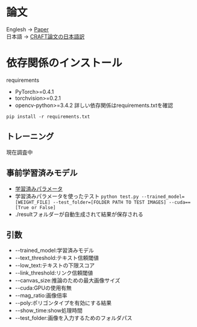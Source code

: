 # 論文
Englesh -> [Paper](https://arxiv.org/abs/1904.01941)  
日本語 -> [CRAFT論文の日本語訳](https://github.com/inouetaka/CRAFT/wiki/論文-日本語訳)

# 依存関係のインストール
requirements
* PyTorch>=0.4.1
* torchvision>=0.2.1
* opencv-python>=3.4.2
詳しい依存関係はrequirements.txtを確認

`pip install -r requirements.txt`

## トレーニング
現在調査中

## 事前学習済みモデル
* [学習済みパラメータ](https://drive.google.com/open?id=1Jk4eGD7crsqCCg9C9VjCLkMN3ze8kutZ)
* 学習済みパラメータを使ったテスト
`python test.py --trained_model=[WEIGHT_FILE] --test_folder=[FOLDER PATH TO TEST IMAGES] --cuda==[True or False]`
* ./resultフォルダーが自動生成されて結果が保存される

## 引数
* --trained_model:学習済みモデル
* --text_threshold:テキスト信頼閾値
* --low_text:テキストの下限スコア
* --link_threshold:リンク信頼閾値
* --canvas_size:推論のための最大画像サイズ
* --cuda:GPUの使用有無
* --mag_ratio:画像倍率
* --poly:ポリゴンタイプを有効にする結果
* --show_time:show処理時間
* --test_folder:画像を入力するためのフォルダパス
